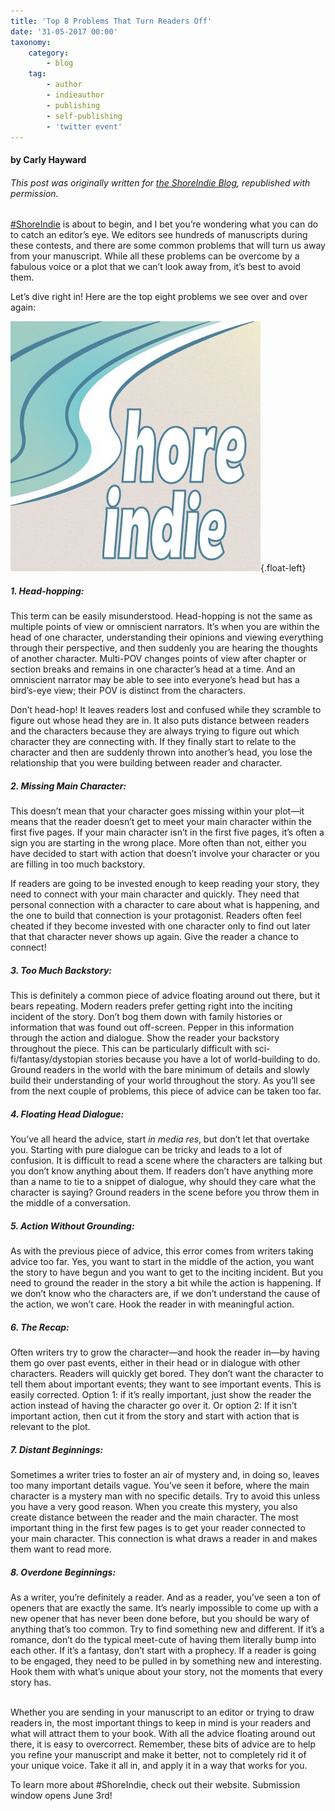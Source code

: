 ```yaml
---
title: 'Top 8 Problems That Turn Readers Off'
date: '31-05-2017 00:00'
taxonomy:
    category:
        - blog
    tag:
        - author
        - indieauthor
        - publishing
        - self-publishing
        - 'twitter event'
---
```


#### by Carly Hayward

###### This post was originally written for [the ShoreIndie Blog](https://shoreindie.blogspot.com/2017/05/top-8-problems-that-turn-readers-off.html?target=_blank), republished with permission.

[#ShoreIndie](https://shoreindie.blogspot.com/p/about.html?target=_blank) is about to begin, and I bet you’re wondering what you can do to catch an editor’s eye. We editors see hundreds of manuscripts during these contests, and there are some common problems that will turn us away from your manuscript. While all these problems can be overcome by a fabulous voice or a plot that we can’t look away from, it’s best to avoid them.

Let’s dive right in! Here are the top eight problems we see over and over again:

![ShoreIndie](Image%20uploaded%20from%20iOS.jpg?cropResize=300,300){.float-left}

##### 1. Head-hopping: 
This term can be easily misunderstood. Head-hopping is not the same as multiple points of view or omniscient narrators. It’s when you are within the head of one character, understanding their opinions and viewing everything through their perspective, and then suddenly you are hearing the thoughts of another character. Multi-POV changes points of view after chapter or section breaks and remains in one character’s head at a time. And an omniscient narrator may be able to see into everyone’s head but has a bird’s-eye view; their POV is distinct from the characters. 

Don’t head-hop! It leaves readers lost and confused while they scramble to figure out whose head they are in. It also puts distance between readers and the characters because they are always trying to figure out which character they are connecting with. If they finally start to relate to the character and then are suddenly thrown into another’s head, you lose the relationship that you were building between reader and character.

##### 2. Missing Main Character: 
This doesn’t mean that your character goes missing within your plot—it means that the reader doesn’t get to meet your main character within the first five pages. If your main character isn’t in the first five pages, it’s often a sign you are starting in the wrong place. More often than not, either you have decided to start with action that doesn’t involve your character or you are filling in too much backstory.

If readers are going to be invested enough to keep reading your story, they need to connect with your main character and quickly. They need that personal connection with a character to care about what is happening, and the one to build that connection is your protagonist. Readers often feel cheated if they become invested with one character only to find out later that that character never shows up again. Give the reader a chance to connect!

##### 3. Too Much Backstory:
This is definitely a common piece of advice floating around out there, but it bears repeating. Modern readers prefer getting right into the inciting incident of the story. Don’t bog them down with family histories or information that was found out off-screen. Pepper in this information through the action and dialogue. Show the reader your backstory throughout the piece. This can be particularly difficult with sci-fi/fantasy/dystopian stories because you have a lot of world-building to do. Ground readers in the world with the bare minimum of details and slowly build their understanding of your world throughout the story. As you’ll see from the next couple of problems, this piece of advice can be taken too far.

##### 4. Floating Head Dialogue:
You’ve all heard the advice, start _in media res_, but don’t let that overtake you. Starting with pure dialogue can be tricky and leads to a lot of confusion. It is difficult to read a scene where the characters are talking but you don’t know anything about them. If readers don’t have anything more than a name to tie to a snippet of dialogue, why should they care what the character is saying? Ground readers in the scene before you throw them in the middle of a conversation.

##### 5. Action Without Grounding:
As with the previous piece of advice, this error comes from writers taking advice too far. Yes, you want to start in the middle of the action, you want the story to have begun and you want to get to the inciting incident. But you need to ground the reader in the story a bit while the action is happening. If we don’t know who the characters are, if we don’t understand the cause of the action, we won’t care. Hook the reader in with meaningful action.

##### 6. The Recap:
Often writers try to grow the character—and hook the reader in—by having them go over past events, either in their head or in dialogue with other characters. Readers will quickly get bored. They don’t want the character to tell them about important events; they want to see important events. This is easily corrected. Option 1: if it’s really important, just show the reader the action instead of having the character go over it. Or option 2: If it isn’t important action, then cut it from the story and start with action that is relevant to the plot.

##### 7. Distant Beginnings:
Sometimes a writer tries to foster an air of mystery and, in doing so, leaves too many important details vague. You’ve seen it before, where the main character is a mystery man with no specific details. Try to avoid this unless you have a very good reason. When you create this mystery, you also create distance between the reader and the main character. The most important thing in the first few pages is to get your reader connected to your main character. This connection is what draws a reader in and makes them want to read more.

##### 8. Overdone Beginnings:
As a writer, you’re definitely a reader. And as a reader, you’ve seen a ton of openers that are exactly the same. It’s nearly impossible to come up with a new opener that has never been done before, but you should be wary of anything that’s too common. Try to find something new and different. If it’s a romance, don’t do the typical meet-cute of having them literally bump into each other. If it’s a fantasy, don’t start with a prophecy. If a reader is going to be engaged, they need to be pulled in by something new and interesting. Hook them with what’s unique about your story, not the moments that every story has.
<br>
<br>

Whether you are sending in your manuscript to an editor or trying to draw readers in, the most important things to keep in mind is your readers and what will attract them to your book. With all the advice floating around out there, it is easy to overcorrect. Remember, these bits of advice are to help you refine your manuscript and make it better, not to completely rid it of your unique voice. Take it all in, and apply it in a way that works for you.

To learn more about #ShoreIndie, check out their website. Submission window opens June 3rd!
